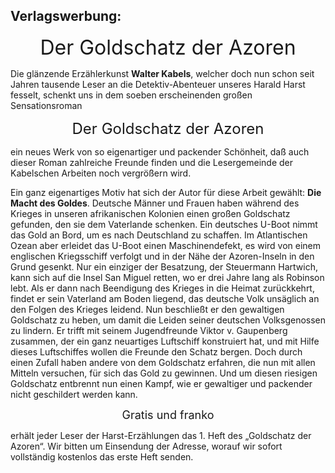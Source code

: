<h2>Verlagswerbung:</h2>

<div style="font-size: xx-large; text-align: center;">Der Goldschatz der Azoren</div>

Die glänzende Erzählerkunst __Walter Kabels__, welcher doch nun schon seit
Jahren tausende Leser an die Detektiv-Abenteuer unseres Harald Harst fesselt,
schenkt uns in dem soeben erscheinenden großen Sensationsroman

<div style="font-size: x-large; text-align: center;">Der Goldschatz der Azoren</div>

ein neues Werk von so eigenartiger und packender Schönheit, daß auch dieser
Roman zahlreiche Freunde finden und die Lesergemeinde der Kabelschen Arbeiten
noch vergrößern wird.

Ein ganz eigenartiges Motiv hat sich der Autor für diese Arbeit gewählt: __Die
Macht des Goldes__. Deutsche Männer und Frauen haben während des Krieges in
unseren afrikanischen Kolonien einen großen Goldschatz gefunden, den sie dem
Vaterlande schenken. Ein deutsches U-Boot nimmt das Gold an Bord, um es nach
Deutschland zu schaffen. Im Atlantischen Ozean aber erleidet das U-Boot einen
Maschinendefekt, es wird von einem englischen Kriegsschiff verfolgt und in der
Nähe der Azoren-Inseln in den Grund gesenkt. Nur ein einziger der Besatzung,
der Steuermann Hartwich, kann sich auf die Insel San Miguel retten, wo er drei
Jahre lang als Robinson lebt. Als er dann nach Beendigung des Krieges in die
Heimat zurückkehrt, findet er sein Vaterland am Boden liegend, das deutsche
Volk unsäglich an den Folgen des Krieges leidend. Nun beschließt er den
gewaltigen Goldschatz zu heben, um damit die Leiden seiner deutschen
Volksgenossen zu lindern. Er trifft mit seinem Jugendfreunde Viktor v.
Gaupenberg zusammen, der ein ganz neuartiges Luftschiff konstruiert hat, und
mit Hilfe dieses Luftschiffes wollen die Freunde den Schatz bergen. Doch durch
einen Zufall haben andere von dem Goldschatz erfahren, die nun mit allen
Mitteln versuchen, für sich das Gold zu gewinnen. Und um diesen riesigen
Goldschatz entbrennt nun einen Kampf, wie er gewaltiger und packender nicht
geschildert werden kann.

<div style="font-size: large; text-align: center;">Gratis und franko</div>

erhält jeder Leser der Harst-Erzählungen das 1. Heft des „Goldschatz der
Azoren“. Wir bitten um Einsendung der Adresse, worauf wir sofort vollständig
kostenlos das erste Heft senden.

